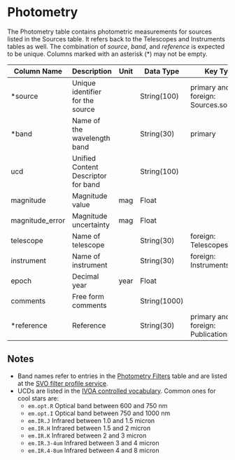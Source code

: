 # Photometry

The Photometry table contains photometric measurements for sources listed in the Sources table. 
It refers back to the Telescopes and Instruments tables as well.
The combination of *source*, *band*, and *reference* is expected to be unique. 
Columns marked with an asterisk (*) may not be empty.

| Column Name | Description  | Unit  | Data Type | Key Type  |
|---|---|---|---|---|
| *source    | Unique identifier for the source |   | String(100)  | primary and foreign: Sources.source   |
| *band      | Name of the wavelength band |  | String(30)  | primary |
| ucd       | Unified Content Descriptor for band |  | String(100)  |   |
| magnitude | Magnitude value | mag | Float  |   |
| magnitude_error | Magnitude uncertainty | mag | Float  |   |
| telescope | Name of telescope |  | String(30)  | foreign: Telescopes.name |
| instrument | Name of instrument |  | String(30)  | foreign: Instruments.name |
| epoch     | Decimal year | year | Float |   |
| comments  | Free form comments |   | String(1000) |   |
| *reference | Reference |   | String(30) | primary and foreign: Publications.name |

## Notes
- Band names refer to entries in the [Photometry Filters](PhotometryFilters.md) table and are listed at the [SVO filter profile service](http://svo2.cab.inta-csic.es/svo/theory/fps3/index.php?mode=browse&gname=Spitzer&asttype=).
- UCDs are listed in the [IVOA controlled vocabulary](https://www.ivoa.net/documents/UCD1+/20200212/PEN-UCDlist-1.4-20200212.html#tth_sEcB).
  Common ones for cool stars are:
  - `em.opt.R`	Optical band between 600 and 750 nm
  - `em.opt.I`	Optical band between 750 and 1000 nm
  - `em.IR.J`	Infrared between 1.0 and 1.5 micron
  - `em.IR.H`	Infrared between 1.5 and 2 micron 
  - `em.IR.K`	Infrared between 2 and 3 micron 
  - `em.IR.3-4um`	Infrared between 3 and 4 micron
  - `em.IR.4-8um`	Infrared between 4 and 8 micron
  